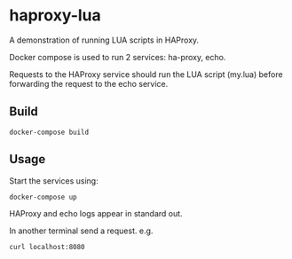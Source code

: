 # haproxy-lua

A demonstration of running LUA scripts in HAProxy.
 
Docker compose is used to run 2 services: ha-proxy, echo.

Requests to the HAProxy service should run the LUA script (my.lua) before forwarding the request to the echo service.

## Build

```
docker-compose build
```
## Usage

Start the services using:
```
docker-compose up
```
HAProxy and echo logs appear in standard out.

In another terminal send a request. e.g.
```
curl localhost:8080
```
